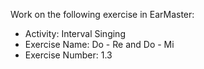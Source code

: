 Work on the following exercise in EarMaster:
- Activity: Interval Singing
- Exercise Name: Do - Re and Do - Mi
- Exercise Number: 1.3
